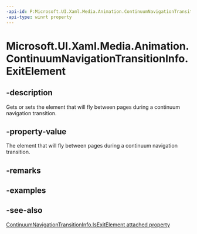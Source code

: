 ```yaml
---
-api-id: P:Microsoft.UI.Xaml.Media.Animation.ContinuumNavigationTransitionInfo.ExitElement
-api-type: winrt property
---
```


<!-- Property syntax
public Windows.UI.Xaml.UIElement ExitElement { get;  set; }
-->

# Microsoft.UI.Xaml.Media.Animation.ContinuumNavigationTransitionInfo.ExitElement

## -description
Gets or sets the element that will fly between pages during a continuum navigation transition.

## -property-value
The element that will fly between pages during a continuum navigation transition.

## -remarks

## -examples

## -see-also
[ContinuumNavigationTransitionInfo.IsExitElement attached property](/windows/winui/api/microsoft.ui.xaml.media.animation.continuumnavigationtransitioninfo#xaml-attached-properties)
